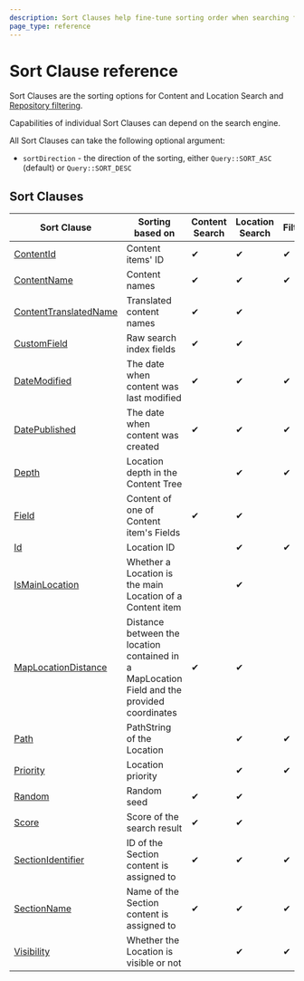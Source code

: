 ```yaml
---
description: Sort Clauses help fine-tune sorting order when searching for content and Locations.
page_type: reference
---
```


# Sort Clause reference

Sort Clauses are the sorting options for Content and Location Search and
[Repository filtering](search_api.md#repository-filtering).

Capabilities of individual Sort Clauses can depend on the search engine.

All Sort Clauses can take the following optional argument:

- `sortDirection` - the direction of the sorting, either `Query::SORT_ASC` (default) or `Query::SORT_DESC`

## Sort Clauses 

| Sort Clause                                                   | Sorting based on                                                                            | Content Search | Location Search | Filtering | 
|---------------------------------------------------------------|---------------------------------------------------------------------------------------------|----------------|-----------------|-----------|
| [ContentId](contentid_sort_clause.md)                         | Content items' ID                                                                           | &#10004;       | &#10004;        | &#10004;  |
| [ContentName](contentname_sort_clause.md)                     | Content names                                                                               | &#10004;       | &#10004;        | &#10004;  |
| [ContentTranslatedName](contenttranslatedname_sort_clause.md) | Translated content names                                                                    | &#10004;       | &#10004;        |           |
| [CustomField](customfield_sort_clause.md)                     | Raw search index fields                                                                     | &#10004;       | &#10004;        |           |
| [DateModified](datemodified_sort_clause.md)                   | The date when content was last modified                                                     | &#10004;       | &#10004;        | &#10004;  |
| [DatePublished](datepublished_sort_clause.md)                 | The date when content was created                                                           | &#10004;       | &#10004;        | &#10004;  |
| [Depth](depth_sort_clause.md)                                 | Location depth in the Content Tree                                                          |                | &#10004;        | &#10004;  |
| [Field](field_sort_clause.md)                                 | Content of one of Content item's Fields                                                     | &#10004;       | &#10004;        |           |
| [Id](id_sort_clause.md)                                       | Location ID                                                                                 |                | &#10004;        | &#10004;  |
| [IsMainLocation](ismainlocation_sort_clause.md)               | Whether a Location is the main Location of a Content item                                   |                | &#10004;        |           |
| [MapLocationDistance](maplocationdistance_sort_clause.md)     | Distance between the location contained in a MapLocation Field and the provided coordinates | &#10004;       | &#10004;        |           |
| [Path](path_sort_clause.md)                                   | PathString of the Location                                                                  |                | &#10004;        | &#10004;  |
| [Priority](priority_sort_clause.md)                           | Location priority                                                                           |                | &#10004;        | &#10004;  |
| [Random](random_sort_clause.md)                               | Random seed                                                                                 | &#10004;       | &#10004;        |           |
| [Score](score_sort_clause.md)                                 | Score of the search result                                                                  | &#10004;       | &#10004;        |           |
| [SectionIdentifier](sectionidentifier_sort_clause.md)         | ID of the Section content is assigned to                                                    | &#10004;       | &#10004;        | &#10004;  |
| [SectionName](sectionname_sort_clause.md)                     | Name of the Section content is assigned to                                                  | &#10004;       | &#10004;        | &#10004;  |
| [Visibility](visibility_sort_clause.md)                       | Whether the Location is visible or not                                                      |                | &#10004;        | &#10004;  |

